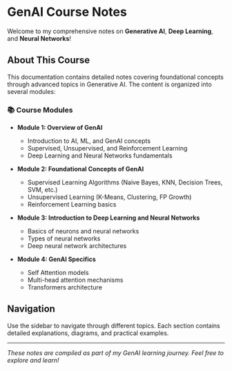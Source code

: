 # GenAI Course Notes

Welcome to my comprehensive notes on **Generative AI**, **Deep Learning**, and **Neural Networks**!

## About This Course

This documentation contains detailed notes covering foundational concepts through advanced topics in Generative AI. The content is organized into several modules:

### 📚 Course Modules

- **Module 1: Overview of GenAI**
  - Introduction to AI, ML, and GenAI concepts
  - Supervised, Unsupervised, and Reinforcement Learning
  - Deep Learning and Neural Networks fundamentals

- **Module 2: Foundational Concepts of GenAI**
  - Supervised Learning Algorithms (Naive Bayes, KNN, Decision Trees, SVM, etc.)
  - Unsupervised Learning (K-Means, Clustering, FP Growth)
  - Reinforcement Learning basics

- **Module 3: Introduction to Deep Learning and Neural Networks**
  - Basics of neurons and neural networks
  - Types of neural networks
  - Deep neural network architectures

- **Module 4: GenAI Specifics**
  - Self Attention models
  - Multi-head attention mechanisms
  - Transformers architecture

## Navigation

Use the sidebar to navigate through different topics. Each section contains detailed explanations, diagrams, and practical examples.

---

*These notes are compiled as part of my GenAI learning journey. Feel free to explore and learn!* 
